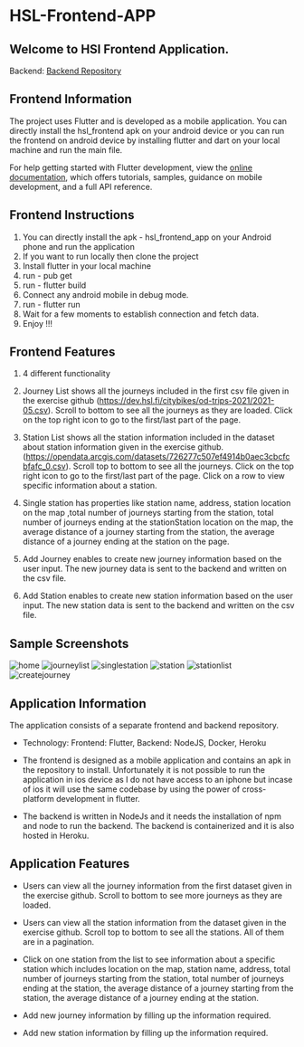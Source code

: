 # HSL-Frontend-APP

## Welcome to HSl Frontend Application.

Backend: [Backend Repository](https://github.com/Ahmad-Imam/HSL-Backend-APP)

## Frontend Information

The project uses Flutter and is developed as a mobile application. You can directly install the hsl_frontend apk on your android device or you can run the frontend on android device by installing flutter and dart on your local machine and run the main file.

For help getting started with Flutter development, view the
[online documentation](https://docs.flutter.dev/), which offers tutorials,
samples, guidance on mobile development, and a full API reference.

## Frontend Instructions

1. You can directly install the apk - hsl_frontend_app on your Android phone and run the application
2. If you want to run locally then clone the project
3. Install flutter in your local machine
4. run - pub get
5. run - flutter build
6. Connect any android mobile in debug mode.
7. run - flutter run
8. Wait for a few moments to establish connection and fetch data.
9. Enjoy !!!

## Frontend Features

1. 4 different functionality

2. Journey List shows all the journeys included in the first csv file given in the exercise github (https://dev.hsl.fi/citybikes/od-trips-2021/2021-05.csv). Scroll to bottom to see all the journeys as they are loaded. Click on the top right icon to go to the first/last part of the page.

3. Station List shows all the station information included in the dataset about station information given in the exercise github. (https://opendata.arcgis.com/datasets/726277c507ef4914b0aec3cbcfcbfafc_0.csv). Scroll top to bottom to see all the journeys. Click on the top right icon to go to the first/last part of the page. Click on a row to view specific information about a station.

4. Single station has properties like station name, address, station location on the map ,total number of journeys starting from the station, total number of journeys ending at the stationStation location on the map, the average distance of a journey starting from the station, the average distance of a journey ending at the station on the page.

5. Add Journey enables to create new journey information based on the user input. The new journey data is sent to the backend and written on the csv file.

6. Add Station enables to create new station information based on the user input. The new station data is sent to the backend and written on the csv file.

## Sample Screenshots

![home](https://github.com/Ahmad-Imam/HSL-Backend-APP/assets/38004971/563f9bae-a0ba-4f4b-a2b8-9e207066ea61)
![journeylist](https://github.com/Ahmad-Imam/HSL-Backend-APP/assets/38004971/a6066347-0a37-4366-824c-86d4013e1c4e)
![singlestation](https://github.com/Ahmad-Imam/HSL-Backend-APP/assets/38004971/13142419-d611-45d2-8f6c-c1473a919a87)
![station](https://github.com/Ahmad-Imam/HSL-Backend-APP/assets/38004971/6d7de069-5955-4cc7-93cd-b9687f390863)
![stationlist](https://github.com/Ahmad-Imam/HSL-Backend-APP/assets/38004971/2ab7bc04-9686-402f-91f4-29fe637aeff7)
![createjourney](https://github.com/Ahmad-Imam/HSL-Backend-APP/assets/38004971/7ea713f0-ae69-41bf-a622-644e95ef9562)

## Application Information

The application consists of a separate frontend and backend repository.

- Technology: Frontend: Flutter, Backend: NodeJS, Docker, Heroku

- The frontend is designed as a mobile application and contains an apk in the repository to install. Unfortunately it is not possible to run the application in ios device as I do not have access to an iphone but incase of ios it will use the same codebase by using the power of cross-platform development in flutter.

- The backend is written in NodeJs and it needs the installation of npm and node to run the backend. The backend is containerized and it is also hosted in Heroku.

## Application Features

- Users can view all the journey information from the first dataset given in the exercise github. Scroll to bottom to see more journeys as they are loaded.

- Users can view all the station information from the dataset given in the exercise github. Scroll top to bottom to see all the stations. All of them are in a pagination.

- Click on one station from the list to see information about a specific station which includes location on the map, station name, address, total number of journeys starting from the station, total number of journeys ending at the station, the average distance of a journey starting from the station, the average distance of a journey ending at the station.

- Add new journey information by filling up the information required.

- Add new station information by filling up the information required.
